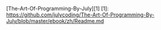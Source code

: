 [The-Art-Of-Programming-By-July][1]
[1]: https://github.com/julycoding/The-Art-Of-Programming-By-July/blob/master/ebook/zh/Readme.md

